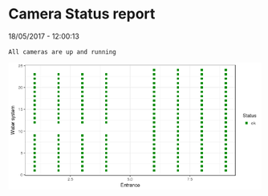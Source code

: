 Camera Status report
================
18/05/2017 - 12:00:13

    All cameras are up and running

![](camreport_files/figure-markdown_github/unnamed-chunk-2-1.png)
